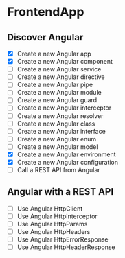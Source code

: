# FrontendApp

## Discover Angular

- [x] Create a new Angular app
- [x] Create a new Angular component
- [ ] Create a new Angular service
- [ ] Create a new Angular directive
- [ ] Create a new Angular pipe
- [ ] Create a new Angular module
- [ ] Create a new Angular guard
- [ ] Create a new Angular interceptor
- [ ] Create a new Angular resolver
- [ ] Create a new Angular class
- [ ] Create a new Angular interface
- [ ] Create a new Angular enum
- [ ] Create a new Angular model
- [x] Create a new Angular environment
- [x] Create a new Angular configuration
- [ ] Call a REST API from Angular

## Angular with a REST API

- [ ] Use Angular HttpClient
- [ ] Use Angular HttpInterceptor
- [ ] Use Angular HttpParams
- [ ] Use Angular HttpHeaders
- [ ] Use Angular HttpErrorResponse
- [ ] Use Angular HttpHeaderResponse
